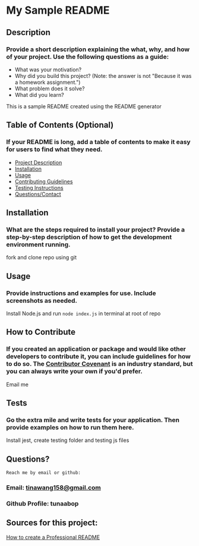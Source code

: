 # My Sample README

  ## Description <a name="description"/>
  
  ### Provide a short description explaining the what, why, and how of your project. Use the following questions as a guide:
  
  - What was your motivation?
  - Why did you build this project? (Note: the answer is not "Because it was a homework assignment.")
  - What problem does it solve?
  - What did you learn?

  This is a sample README created using the README generator
  
  ## Table of Contents (Optional)
  
 ### If your README is long, add a table of contents to make it easy for users to find what they need.
  
  - [Project Description](#description)
  - [Installation](#installation)
  - [Usage](#usage)
  - [Contributing Guidelines](#contribute)
  - [Testing Instructions](#testing)
  - [Questions/Contact](#questions)
  
  
  ## Installation <a name="installation"/>
  
  ### What are the steps required to install your project? Provide a step-by-step description of how to get the development environment running.
  
  fork and clone repo using git
  
 
  ## Usage  <a name="usage"/>
  
  ### Provide instructions and examples for use. Include screenshots as needed.
 
  Install Node.js and run `node index.js` in terminal at root of repo

  
  ## How to Contribute <a name="contribute"/>
  
  ### If you created an application or package and would like other developers to contribute it, you can include guidelines for how to do so. The [Contributor Covenant](https://www.contributor-covenant.org/) is an industry standard, but you can always write your own if you'd prefer.
  
  Email me
  
  
  ## Tests <a name="testing"/>
  
  ### Go the extra mile and write tests for your application. Then provide examples on how to run them here.
  
  Install jest, create testing folder and testing js files
  
  
  ## Questions? <a name="questions"/>
    Reach me by email or github:
  ### Email: tinawang158@gmail.com
  ### Github Profile: tunaabop

  ## Sources for this project:
  [How to create a Professional README](https://coding-boot-camp.github.io/full-stack/github/professional-readme-guide)
  